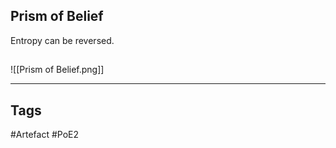 ## Prism of Belief
Entropy can be reversed.
##
![[Prism of Belief.png]]

---
## Tags
#Artefact
#PoE2